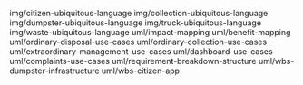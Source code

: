 img/citizen-ubiquitous-language
img/collection-ubiquitous-language
img/dumpster-ubiquitous-language
img/truck-ubiquitous-language
img/waste-ubiquitous-language
uml/impact-mapping
uml/benefit-mapping
uml/ordinary-disposal-use-cases
uml/ordinary-collection-use-cases
uml/extraordinary-management-use-cases
uml/dashboard-use-cases
uml/complaints-use-cases
uml/requirement-breakdown-structure
uml/wbs-dumpster-infrastructure
uml/wbs-citizen-app
